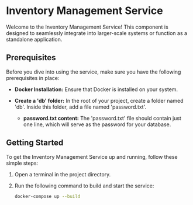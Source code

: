 # Inventory Management Service

Welcome to the Inventory Management Service! This component is designed to seamlessly integrate into larger-scale systems or function as a standalone application.

## Prerequisites

Before you dive into using the service, make sure you have the following prerequisites in place:

- **Docker Installation:** Ensure that Docker is installed on your system.

- **Create a 'db' folder:** In the root of your project, create a folder named 'db'. Inside this folder, add a file named 'password.txt'.

  - **password.txt content:** The 'password.txt' file should contain just one line, which will serve as the password for your database.

## Getting Started

To get the Inventory Management Service up and running, follow these simple steps:

1. Open a terminal in the project directory.

2. Run the following command to build and start the service:

   ```bash
   docker-compose up --build
   ```